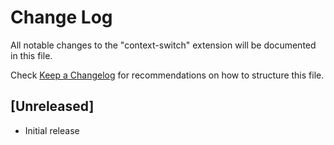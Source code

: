 # Change Log
All notable changes to the "context-switch" extension will be documented in this file.

Check [Keep a Changelog](http://keepachangelog.com/) for recommendations on how to structure this file.

## [Unreleased]
- Initial release